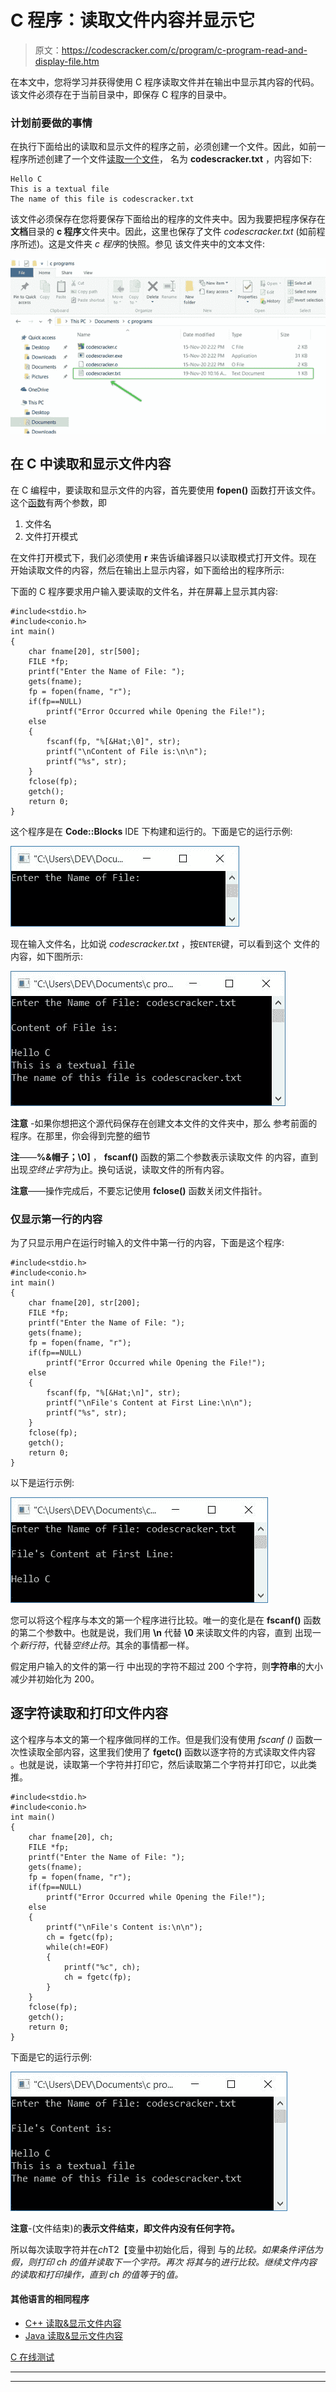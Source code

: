 # C 程序：读取文件内容并显示它

> 原文：<https://codescracker.com/c/program/c-program-read-and-display-file.htm>

在本文中，您将学习并获得使用 C 程序读取文件并在输出中显示其内容的代码。该文件必须存在于当前目录中，即保存 C 程序的目录中。

### 计划前要做的事情

在执行下面给出的读取和显示文件的程序之前，必须创建一个文件。因此，如前一程序所述创建了一个文件[读取一个文件](/c/program/c-program-read-file.htm)， 名为 **codescracker.txt** ，内容如下:

```
Hello C
This is a textual file
The name of this file is codescracker.txt
```

该文件必须保存在您将要保存下面给出的程序的文件夹中。因为我要把程序保存在**文档**目录的 **c 程序**文件夹中。因此，这里也保存了文件 *codescracker.txt* (如前程序所述)。这是文件夹 *c 程序*的快照。参见 该文件夹中的文本文件:

![read and display file content c](img/016eaedec2b1df8c8ded96596e632f30.png)

## 在 C 中读取和显示文件内容

在 C 编程中，要读取和显示文件的内容，首先要使用 **fopen()** 函数打开该文件。这个[函数](/c/c-functions.htm)有两个参数，即

1.  文件名
2.  文件打开模式

在文件打开模式下，我们必须使用 **r** 来告诉编译器只以读取模式打开文件。现在 开始读取文件的内容，然后在输出上显示内容，如下面给出的程序所示:

下面的 C 程序要求用户输入要读取的文件名，并在屏幕上显示其内容:

```
#include<stdio.h>
#include<conio.h>
int main()
{
    char fname[20], str[500];
    FILE *fp;
    printf("Enter the Name of File: ");
    gets(fname);
    fp = fopen(fname, "r");
    if(fp==NULL)
        printf("Error Occurred while Opening the File!");
    else
    {
        fscanf(fp, "%[&Hat;\0]", str);
        printf("\nContent of File is:\n\n");
        printf("%s", str);
    }
	fclose(fp);
    getch();
    return 0;
}
```

这个程序是在 **Code::Blocks** IDE 下构建和运行的。下面是它的运行示例:

![c program read and display file content](img/0ecdfb463c7761f5ee7d404991ca1792.png)

现在输入文件名，比如说 *codescracker.txt* ，按`ENTER`键，可以看到这个 文件的内容，如下图所示:

![c read file display content](img/4a223f5ec11d527d68add92ed319ef7e.png)

**注意** -如果你想把这个源代码保存在创建文本文件的文件夹中，那么 参考前面的程序。在那里，你会得到完整的细节

**注**——**%&帽子；\0]** ， **fscanf()** 函数的第二个参数表示读取文件 的内容，直到出现*空终止字符*为止。换句话说，读取文件的所有内容。

**注意**——操作完成后，不要忘记使用 **fclose()** 函数关闭文件指针。

### 仅显示第一行的内容

为了只显示用户在运行时输入的文件中第一行的内容，下面是这个程序:

```
#include<stdio.h>
#include<conio.h>
int main()
{
    char fname[20], str[200];
    FILE *fp;
    printf("Enter the Name of File: ");
    gets(fname);
    fp = fopen(fname, "r");
    if(fp==NULL)
        printf("Error Occurred while Opening the File!");
    else
    {
        fscanf(fp, "%[&Hat;\n]", str);
        printf("\nFile's Content at First Line:\n\n");
        printf("%s", str);
    }
    fclose(fp);
    getch();
    return 0;
}
```

以下是运行示例:

![c program display file content](img/de3f82ac61cd1f59ff06547f09254e51.png)

您可以将这个程序与本文的第一个程序进行比较。唯一的变化是在 **fscanf()** 函数的第二个参数中。也就是说，我们用 **\n** 代替 **\0** 来读取文件的内容，直到 出现一个*新行符*，代替*空终止符*。其余的事情都一样。

假定用户输入的文件的第一行 中出现的字符不超过 200 个字符，则**字符串**的大小减少并初始化为 200。

## 逐字符读取和打印文件内容

这个程序与本文的第一个程序做同样的工作。但是我们没有使用 *fscanf ()* 函数一次性读取全部内容，这里我们使用了 **fgetc()** 函数以逐字符的方式读取文件内容 。也就是说，读取第一个字符并打印它，然后读取第二个字符并打印它，以此类推。

```
#include<stdio.h>
#include<conio.h>
int main()
{
    char fname[20], ch;
    FILE *fp;
    printf("Enter the Name of File: ");
    gets(fname);
    fp = fopen(fname, "r");
    if(fp==NULL)
        printf("Error Occurred while Opening the File!");
    else
    {
        printf("\nFile's Content is:\n\n");
        ch = fgetc(fp);
        while(ch!=EOF)
        {
            printf("%c", ch);
            ch = fgetc(fp);
        }
    }
    fclose(fp);
    getch();
    return 0;
}
```

下面是它的运行示例:

![c print file content character by character](img/dce4fb8cee7aaaac4f64e3275308aa3a.png)

**注意**-(文件结束)的**表示文件结束，即文件内没有任何字符。**

所以每次读取字符并在*ch*T2【变量中初始化后，得到 与的*比较。如果条件评估为假，则打印 *ch* 的值并读取下一个字符。再次 将其与*的*进行比较。继续文件内容的读取和打印操作，直到 *ch* 的值等于*的*值。*

#### 其他语言的相同程序

*   [C++ 读取&显示文件内容](/cpp/program/cpp-program-read-and-display-file.htm)
*   [Java 读取&显示文件内容](/java/program/java-program-read-and-display-file.htm)

[C 在线测试](/exam/showtest.php?subid=2)

* * *

* * *